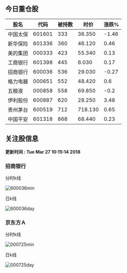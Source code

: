 
## 今日重仓股 

|股名|代码|被持数|时价|涨跌%|
|---|---|---|---|---|
|中国太保|601601|333|36.350|-1.46|
|新华保险|601336|360|46.120|0.46|
|美的集团|000333|423|55.340|0.13|
|工商银行|601398|445|6.030|0.17|
|招商银行|600036|536|29.030|-0.27|
|格力电器|000651|552|48.420|0.6|
|五粮液|000858|558|69.850|-0.2|
|伊利股份|600887|620|28.250|3.48|
|贵州茅台|600519|712|718.130|0.65|
|中国平安|601318|868|68.440|0.23|

## 关注股信息
**更新时间 : Tue Mar 27 10:15:14 2018**
### 招商银行 
分时k线

![600036min](http://image.sinajs.cn/newchart/min/n/sh600036.gif)

日k线

![600036day](http://image.sinajs.cn/newchart/daily/n/sh600036.gif)

### 京东方Ａ 
分时k线

![000725min](http://image.sinajs.cn/newchart/min/n/sz000725.gif)

日k线

![000725day](http://image.sinajs.cn/newchart/daily/n/sz000725.gif)
